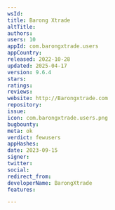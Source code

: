 ```yaml
---
wsId: 
title: Barong Xtrade
altTitle: 
authors: 
users: 10
appId: com.barongxtrade.users
appCountry: 
released: 2022-10-28
updated: 2025-04-17
version: 9.6.4
stars: 
ratings: 
reviews: 
website: http://Barongxtrade.com
repository: 
issue: 
icon: com.barongxtrade.users.png
bugbounty: 
meta: ok
verdict: fewusers
appHashes: 
date: 2023-09-15
signer: 
twitter: 
social: 
redirect_from: 
developerName: BarongXtrade
features: 

---
```


